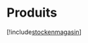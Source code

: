 # Produits

[!include[stockenmagasin](produits.stockenmagasin.autogen.md)]






































